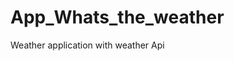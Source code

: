 # App_Whats_the_weather
Weather application with weather  Api   






































































































  

















